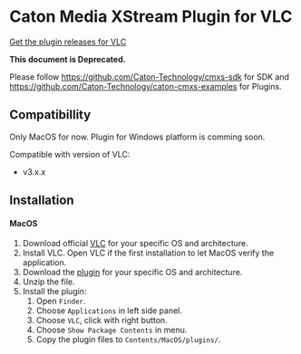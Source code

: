 # Caton Media XStream Plugin for VLC

[Get the plugin releases for VLC](https://github.com/Caton-Technology/cmxs-plugin-for-vlc/releases)

**This document is Deprecated.**

Please follow https://github.com/Caton-Technology/cmxs-sdk for SDK and https://github.com/Caton-Technology/caton-cmxs-examples for Plugins.


## Compatibillity
Only MacOS for now. Plugin for Windows platform is comming soon.

Compatible with version of VLC:
* v3.x.x

## Installation

#### MacOS

1. Download official [VLC](https://get.videolan.org/vlc/3.0.20/macosx/) for your specific OS and architecture.
2. Install VLC. Open VLC if the first installation to let MacOS verify the application. 
3. Download the [plugin](https://github.com/Caton-Technology/cmxs-plugin-for-vlc/releases) for your specific OS and architecture.
4. Unzip the file.
5. Install the plugin:
	1. Open `Finder`.
	2. Choose `Applications` in left side panel.
	3. Choose `VLC`, click with right button.
	4. Choose `Show Package Contents` in menu.
	5. Copy the plugin files to `Contents/MacOS/plugins/`. 
